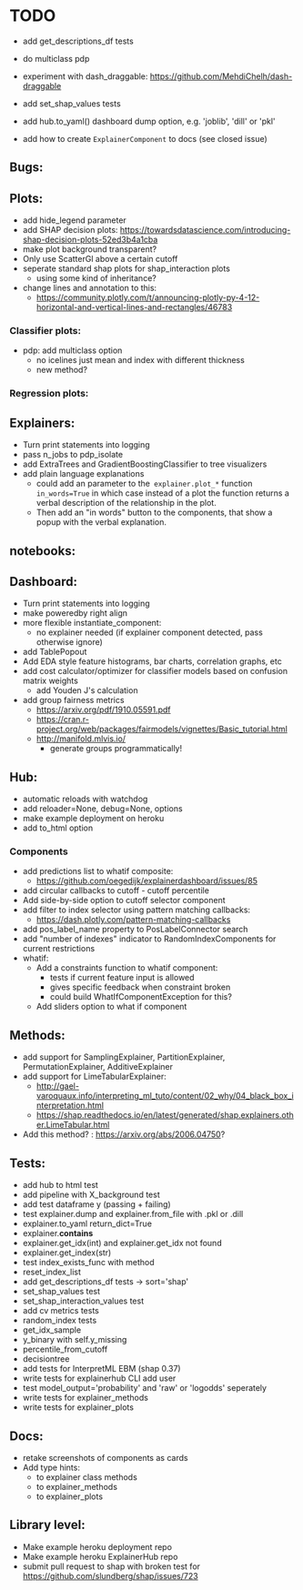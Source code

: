 
# TODO

- add get_descriptions_df tests
- do multiclass pdp

- experiment with dash_draggable: https://github.com/MehdiChelh/dash-draggable
- add set_shap_values tests
- add hub.to_yaml() dashboard dump option, e.g. 'joblib', 'dill' or 'pkl'
- add how to create `ExplainerComponent` to docs (see closed issue)
## Bugs:

## Plots:
- add hide_legend parameter
- add SHAP decision plots:
    https://towardsdatascience.com/introducing-shap-decision-plots-52ed3b4a1cba
- make plot background transparent?
- Only use ScatterGl above a certain cutoff
- seperate standard shap plots for shap_interaction plots 
    - using some kind of inheritance?
- change lines and annotation to this:
    - https://community.plotly.com/t/announcing-plotly-py-4-12-horizontal-and-vertical-lines-and-rectangles/46783


### Classifier plots:
- pdp: add multiclass option
    - no icelines just mean and index with different thickness
    - new method?

### Regression plots:

## Explainers:
- Turn print statements into logging
- pass n_jobs to pdp_isolate
- add ExtraTrees and GradientBoostingClassifier to tree visualizers
- add plain language explanations
    - could add an parameter to the` explainer.plot_*` function  `in_words=True` in which 
        case instead of a plot the function returns a verbal description of the 
        relationship in the plot.
    - Then add an "in words" button to the components, that show a popup with
        the verbal explanation.

## notebooks:


## Dashboard:
- Turn print statements into logging
- make poweredby right align
- more flexible instantiate_component:
    - no explainer needed (if explainer component detected, pass otherwise ignore)
- add TablePopout
- Add EDA style feature histograms, bar charts, correlation graphs, etc
- add cost calculator/optimizer for classifier models based on confusion matrix weights
    - add Youden J's calculation
- add group fairness metrics
    - https://arxiv.org/pdf/1910.05591.pdf
    - https://cran.r-project.org/web/packages/fairmodels/vignettes/Basic_tutorial.html
    - http://manifold.mlvis.io/
        - generate groups programmatically!

## Hub:
- automatic reloads with watchdog
- add reloader=None, debug=None, options
- make example deployment on heroku
- add to_html option


### Components
- add predictions list to whatif composite:
    - https://github.com/oegedijk/explainerdashboard/issues/85
- add circular callbacks to cutoff - cutoff percentile
- Add side-by-side option to cutoff selector component
- add filter to index selector using pattern matching callbacks:
    - https://dash.plotly.com/pattern-matching-callbacks
- add pos_label_name property to PosLabelConnector search
- add "number of indexes" indicator to RandomIndexComponents for current restrictions
- whatif:
    - Add a constraints function to whatif component:
        - tests if current feature input is allowed
        - gives specific feedback when constraint broken
        - could build WhatIfComponentException for this?
    - Add sliders option to what if component

## Methods:
- add support for SamplingExplainer, PartitionExplainer, PermutationExplainer, AdditiveExplainer
- add support for LimeTabularExplainer:
    - http://gael-varoquaux.info/interpreting_ml_tuto/content/02_why/04_black_box_interpretation.html
    - https://shap.readthedocs.io/en/latest/generated/shap.explainers.other.LimeTabular.html
- Add this method? : https://arxiv.org/abs/2006.04750?

## Tests:
- add hub to html test
- add pipeline with X_background test
- add test dataframe y (passing + failing)
- test explainer.dump and explainer.from_file with .pkl or .dill
- explainer.to_yaml return_dict=True
- explainer.__contains__
- explainer.get_idx(int) and explainer.get_idx not found
- explainer.get_index(str)
- test index_exists_func with method
- reset_index_list
- add get_descriptions_df tests -> sort='shap'
- set_shap_values test
- set_shap_interaction_values test
- add cv metrics tests
- random_index tests
- get_idx_sample
- y_binary with self.y_missing
- percentile_from_cutoff
- decisiontree
- add tests for InterpretML EBM (shap 0.37)
- write tests for explainerhub CLI add user
- test model_output='probability' and 'raw' or 'logodds' seperately
- write tests for explainer_methods
- write tests for explainer_plots

## Docs:
- retake screenshots of components as cards
- Add type hints:
    - to explainer class methods
    - to explainer_methods
    - to explainer_plots


## Library level:
- Make example heroku deployment repo
- Make example heroku ExplainerHub repo
- submit pull request to shap with broken test for 
    https://github.com/slundberg/shap/issues/723

